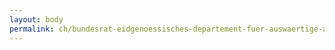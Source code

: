 ```yaml
---
layout: body
permalink: ch/bundesrat-eidgenoessisches-departement-fuer-auswaertige-angelegenheiten-direktion-fuer-ressourcen-finanzen-eda-rechnungswesen-ausland-support-buchhaltung-und-weisungen/
---
```


